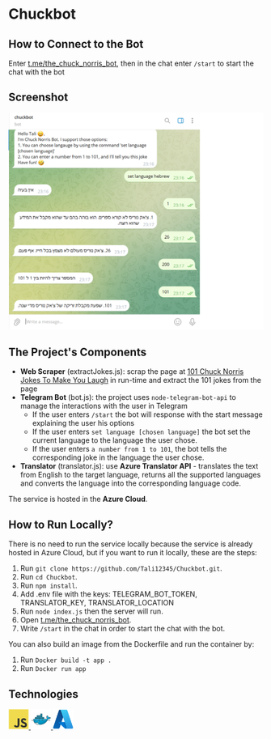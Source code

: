 # Chuckbot

## How to Connect to the Bot
Enter [t.me/the_chuck_norris_bot](https://t.me/the_chuck_norris_bot), then in the chat enter `/start` to start the chat with the bot

## Screenshot
![chuckbot screenshot](chuckbot.png)

## The Project's Components
- **Web Scraper** (extractJokes.js): scrap the page at [101 Chuck Norris Jokes To Make You Laugh](https://parade.com/968666/parade/chuck-norris-jokes/) in run-time and extract the 101 jokes from the page
- **Telegram Bot** (bot.js): the project uses `node-telegram-bot-api` to manage the interactions with the user in Telegram
    - If the user enters `/start` the bot will response with the start message explaining the user his options
    - If the user enters `set language [chosen language]` the bot set the current language to the language the user chose.
    - If the user enters `a number from 1 to 101`, the bot tells the corresponding joke in the language the user chose.
- **Translator** (translator.js): use **Azure Translator API** - translates the text from English to the target language, returns all the supported languages and converts the language into the corresponding language code.

The service is hosted in the **Azure Cloud**.

## How to Run Locally?
There is no need to run the service locally because the service is already hosted in Azure Cloud, but if you want to run it locally, these are the steps:
1. Run `git clone https://github.com/Tali12345/Chuckbot.git`.
2. Run `cd Chuckbot`.
3. Run `npm install`.
4. Add .env file with the keys: TELEGRAM_BOT_TOKEN, TRANSLATOR_KEY, TRANSLATOR_LOCATION
5. Run `node index.js` then the server will run.
6. Open [t.me/the_chuck_norris_bot](https://t.me/the_chuck_norris_bot).
7. Write `/start` in the chat in order to start the chat with the bot.

You can also build an image from the Dockerfile and run the container by:
1. Run `Docker build -t app .`
2. Run `Docker run app`

## Technologies
<a href="https://developer.mozilla.org/en-US/docs/Web/JavaScript" target="_blank"> <img src="https://raw.githubusercontent.com/devicons/devicon/master/icons/javascript/javascript-original.svg" alt="javascript" width="40" height="40"/> </a> 
<a href="https://docker.com/" target="_blank"> <img src="https://github.com/devicons/devicon/blob/master/icons/docker/docker-original.svg" alt="docker" width="40" height="40"/> </a> 
<a href="https://azure.com/" target="_blank"> <img src="https://github.com/devicons/devicon/blob/master/icons/azure/azure-original.svg" alt="azure" width="40" height="40"/> </a> 
